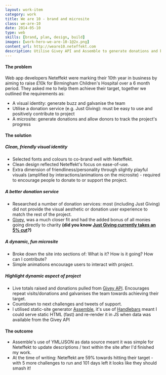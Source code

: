 ```yaml
---
layout: work-item
category: work
title: We are 10 - brand and microsite
class: we-are-10
date: 2014-05-10
type: web
skills: [brand, plan, design, build]
images: [work-hero-we-are-10-1@2x.png]
content_url: http://weare10.neteffekt.com
description: Utilise Givey API and Assemble to generate donations and buzz for charity project
---
```


#### The problem
Web app developers Neteffekt were marking their 10th year in business by aiming to raise £10k for Birmingham Children's Hospital over a 6 month period. They asked me to help them achieve their target, together we outlined the requirements as:

* A visual identity: generate buzz and galvanise the team
* Utilise a donation service (e.g. Just Giving): must be easy to use and positively contribute to project
* A microsite: generate donations and allow donors to track the project's progress


#### The solution

##### Clean, friendly visual identity
* Selected fonts and colours to co-brand well with Neteffekt.
* Clean design reflected Neteffekt's focus on ease-of-use.
* Extra dimension of friendliness/personality through slightly playful visuals (amplified by interactions/animations on the microsite) - required to encourage people to donate to or support the project.

##### A better donation service
* Researched a number of donation services: most (including Just Giving) did not provide the visual aesthetic or donation user experience to match the rest of the project.
* [Givey](http://givey.com), was a much closer fit and had the added bonus of all monies going directly to charity **(did you know [Just Giving currently takes an 5% cut](https://www.justgiving.com/fees/)?)**

##### A dynamic, fun microsite
* Broke down the site into sections of: What is it? How is it going? How can I contribute?
* Simple animations encourage users to interact with project.

##### Highlight dynamic aspect of project
* Live totals raised and donations pulled from [Givey API](). Encourages repeat visits/donations and galvanises the team towards achieving their target.
* Countdown to next challenges and tweets of support.
* I utilised static-site generator [Assemble](), it's use of [Handlebars]() meant I could serve static HTML (fast) and re-render it in JS when data was available from the Givey API


#### The outcome
* Assemble's use of YML/JSON as data source meant it was simple for Neteffekt to update descriptions / text within the site after I'd finished my work.
* At the time of writing: Neteffekt are 59% towards hitting their target - with 5 more challenges to run and 101 days left it looks like they should smash it!

